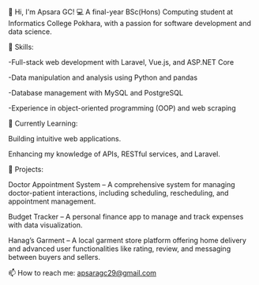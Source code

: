 👋 Hi, I'm Apsara GC!
💻 A final-year BSc(Hons) Computing student at Informatics College Pokhara, with a passion for software development and data science.

🔧 Skills:

-Full-stack web development with Laravel, Vue.js, and ASP.NET Core

-Data manipulation and analysis using Python and pandas

-Database management with MySQL and PostgreSQL

-Experience in object-oriented programming (OOP) and web scraping

🌱 Currently Learning:

Building intuitive web applications.

Enhancing my knowledge of APIs, RESTful services, and Laravel.

🚀 Projects:

Doctor Appointment System – A comprehensive system for managing doctor-patient interactions, including scheduling, rescheduling, and appointment management.

Budget Tracker – A personal finance app to manage and track expenses with data visualization.

Hanag’s Garment – A local garment store platform offering home delivery and advanced user functionalities like rating, review, and messaging between buyers and sellers.

📫 How to reach me: apsaragc29@gmail.com


<!---
ApsaraGC/ApsaraGC is a ✨ special ✨ repository because its `README.md` (this file) appears on your GitHub profile.
You can click the Preview link to take a look at your changes.
--->
